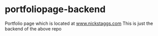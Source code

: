# portfoliopage-backend
Portfolio page which is located at www.nickstaggs.com
This is just the backend of the above repo
